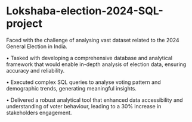 # Lokshaba-election-2024-SQL-project
Faced with the challenge of analysing vast dataset related to the 2024 General Election in India. 

•	Tasked with developing a comprehensive database and analytical framework that would enable in-depth analysis of election data, ensuring 
  accuracy and reliability. 

•	Executed complex SQL queries to analyse voting pattern and demographic trends, generating meaningful insights.

•	Delivered a robust analytical tool that enhanced data accessibility and understanding of voter behaviour, leading to a 30% increase in 
  stakeholders engagement. 
